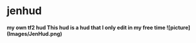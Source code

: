 # jenhud
<h4>my own tf2 hud
This hud is a hud that I only edit in my free time
![picture](Images/JenHud.png)
